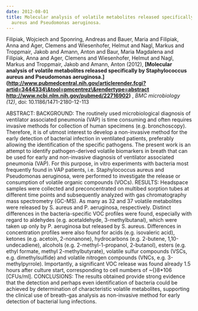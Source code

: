 ```yaml
---
date: 2012-08-01
title: Molecular analysis of volatile metabolites released specifically by Staphylococcus
  aureus and Pseudomonas aeruginosa.
---
```


Filipiak, Wojciech and Sponring, Andreas and Bauer, Maria and Filipiak, Anna and Ager, Clemens and Wiesenhofer, Helmut and Nagl, Markus and Troppmair, Jakob and Amann, Anton and Baur, Maria Magdalena and Filipiak, Anna and Ager, Clemens and Wiesenhofer, Helmut and Nagl, Markus and Troppmair, Jakob and Amann, Anton (2012), 
**[Molecular analysis of volatile metabolites released specifically by Staphylococcus aureus and Pseudomonas aeruginosa.](http://www.pubmedcentral.nih.gov/articlerender.fcgi?artid=3444334\&tool=pmcentrez\&rendertype=abstract http://www.ncbi.nlm.nih.gov/pubmed/22716902)** ,
*BMC microbiology (12)*,
doi: 10.1186/1471-2180-12-113

ABSTRACT: BACKGROUND: The routinely used microbiological diagnosis of ventilator associated pneumonia (VAP) is time consuming and often requires invasive methods for collection of human specimens (e.g. bronchoscopy). Therefore, it is of utmost interest to develop a non-invasive method for the early detection of bacterial infection in ventilated patients, preferably allowing the identification of the specific pathogens. The present work is an attempt to identify pathogen-derived volatile biomarkers in breath that can be used for early and non-invasive diagnosis of ventilator associated pneumonia (VAP). For this purpose, in vitro experiments with bacteria most frequently found in VAP patients, i.e. Staphylococcus aureus and Pseudomonas aeruginosa, were performed to investigate the release or consumption of volatile organic compounds (VOCs). RESULTS: Headspace samples were collected and preconcentrated on multibed sorption tubes at different time points and subsequently analyzed with gas chromatography mass spectrometry (GC-MS). As many as 32 and 37 volatile metabolites were released by S. aureus and P. aeruginosa, respectively. Distinct differences in the bacteria-specific VOC profiles were found, especially with regard to aldehydes (e.g. acetaldehyde, 3-methylbutanal), which were taken up only by P. aeruginosa but released by S. aureus. Differences in concentration profiles were also found for acids (e.g. isovaleric acid), ketones (e.g. acetoin, 2-nonanone), hydrocarbons (e.g. 2-butene, 1,10-undecadiene), alcohols (e.g. 2-methyl-1-propanol, 2-butanol), esters (e.g. ethyl formate, methyl 2-methylbutyrate), volatile sulfur compounds (VSCs, e.g. dimethylsulfide) and volatile nitrogen compounds (VNCs, e.g. 3-methylpyrrole). Importantly, a significant VOC release was found already 1.5 hours after culture start, corresponding to cell numbers of \~{}8*106 [CFUs/ml]. CONCLUSIONS: The results obtained provide strong evidence that the detection and perhaps even identification of bacteria could be achieved by determination of characteristic volatile metabolites, supporting the clinical use of breath-gas analysis as non-invasive method for early detection of bacterial lung infections.
